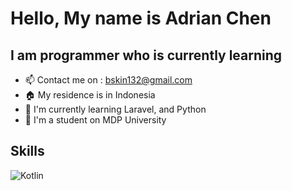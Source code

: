 # Hello, My name is Adrian Chen
## I am programmer who is currently learning
* :mailbox: Contact me on : [bskin132@gmail.com](mailto:bskin132@gmail.com)
* :house: My residence is in Indonesia
* :ledger: I'm currently learning Laravel, and Python
* :school_satchel: I'm a student on MDP University

## Skills
![Kotlin](https://img.shields.io/badge/Kotlin-dd2fe0?style=for-the-badge&logo=kotlin&labelColor=000000&link=https%3A%2F%2Fkotlinlang.org%2F)




<!---
Luminat3/Luminat3 is a ✨ special ✨ repository because its `README.md` (this file) appears on your GitHub profile.
You can click the Preview link to take a look at your changes.
--->
